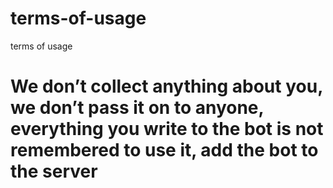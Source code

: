 # terms-of-usage
terms of usage
# We don’t collect anything about you, we don’t pass it on to anyone, everything you write to the bot is not remembered to use it, add the bot to the server
